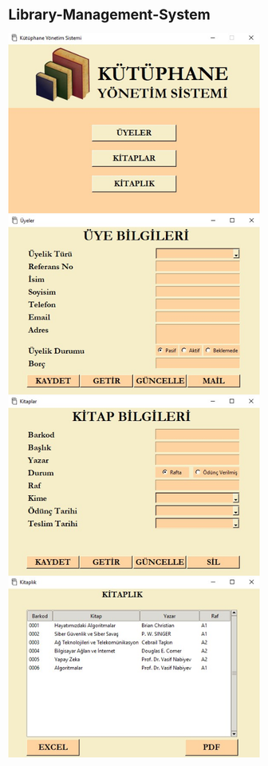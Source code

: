 # Library-Management-System

![](img/lms1.jpg)
![](img/lms2.jpg)
![](img/lms3.jpg)
![](img/lms4.jpg)
